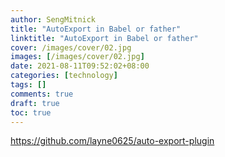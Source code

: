 ```yaml
---
author: SengMitnick
title: "AutoExport in Babel or father"
linktitle: "AutoExport in Babel or father"
cover: /images/cover/02.jpg
images: [/images/cover/02.jpg]
date: 2021-08-11T09:52:02+08:00
categories: [technology]
tags: []
comments: true
draft: true
toc: true
---
```


https://github.com/layne0625/auto-export-plugin